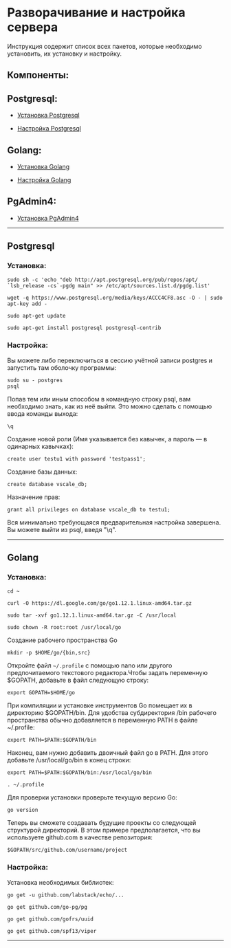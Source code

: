 # Разворачивание и настройка сервера

Инструкция содержит список всех пакетов, которые необходимо установить, их установку и настройку.

## Компоненты:
## Postgresql:

- [Установка Postgresql](#Postgresql)

- [Настройка Postgresql](#Postgresql)

## Golang:

- [Установка Golang](#Golang)

- [Настройка Golang](#Golang)

## PgAdmin4:
- [Установка PgAdmin4](#PgAdmin4)

---
## Postgresql
### Установка:

    sudo sh -c 'echo "deb http://apt.postgresql.org/pub/repos/apt/ `lsb_release -cs`-pgdg main" >> /etc/apt/sources.list.d/pgdg.list'

    wget -q https://www.postgresql.org/media/keys/ACCC4CF8.asc -O - | sudo apt-key add -

    sudo apt-get update

    sudo apt-get install postgresql postgresql-contrib

### Настройка:
Вы можете либо переключиться в сессию учётной записи postgres и запустить там оболочку программы:

    sudo su - postgres
    psql
    
Попав тем или иным способом в командную строку psql, вам необходимо знать, как из неё выйти. Это можно сделать с помощью ввода команды выхода:

    \q
    
Создание новой роли (Имя указывается без кавычек, а пароль — в одинарных кавычках):

    create user testu1 with password 'testpass1';
    
Создание базы данных:

    create database vscale_db;
    
Назначение прав:

    grant all privileges on database vscale_db to testu1;
    
Вся минимально требующаяся предварительная настройка завершена. Вы можете выйти из psql, введя "\q".

---
    
## Golang
### Установка:

    cd ~

    curl -O https://dl.google.com/go/go1.12.1.linux-amd64.tar.gz
    
    sudo tar -xvf go1.12.1.linux-amd64.tar.gz -C /usr/local
  
    sudo chown -R root:root /usr/local/go
  
Создание рабочего пространства Go

    mkdir -p $HOME/go/{bin,src}
  
Откройте файл `~/.profile` с помощью nano или другого предпочитаемого текстового редактора.Чтобы задать переменную $GOPATH, добавьте в файл следующую строку:

    export GOPATH=$HOME/go
  
При компиляции и установке инструментов Go помещает их в директорию $GOPATH/bin. Для удобства субдиректория /bin рабочего пространства обычно добавляется в переменную PATH в файле ~/.profile:

    export PATH=$PATH:$GOPATH/bin

Наконец, вам нужно добавить двоичный файл go в PATH. Для этого добавьте /usr/local/go/bin в конец строки:

    export PATH=$PATH:$GOPATH/bin:/usr/local/go/bin

    . ~/.profile
  
Для проверки установки проверьте текущую версию Go:

    go version

Теперь вы сможете создавать будущие проекты со следующей структурой директорий. В этом примере предполагается, что вы используете github.com в качестве репозитория:

    $GOPATH/src/github.com/username/project
    
### Настройка:
Установка необходимых библиотек:

    go get -u github.com/labstack/echo/...
    
    go get github.com/go-pg/pg
    
    go get github.com/gofrs/uuid
    
    go get github.com/spf13/viper

---


